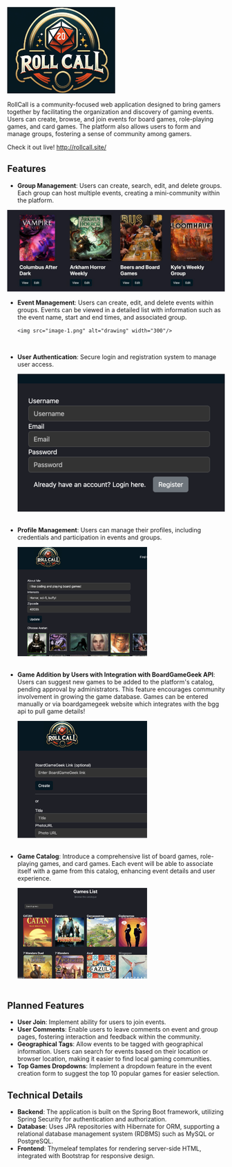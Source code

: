 <img src="src/main/resources/static/assets/logo.png" alt="alt text" width="250" height="200">

RollCall is a community-focused web application designed to bring gamers together by facilitating the organization and discovery of gaming events. Users can create, browse, and join events for board games, role-playing games, and card games. The platform also allows users to form and manage groups, fostering a sense of community among gamers.

Check it out live! http://rollcall.site/

## Features

- **Group Management**: Users can create, search, edit, and delete groups. Each group can host multiple events, creating a mini-community within the platform.

![alt text](telegram-cloud-photo-size-1-5150385036468530129-y.jpg)

- **Event Management**: Users can create, edit, and delete events within groups. Events can be viewed in a detailed list with information such as the event name, start and end times, and associated group.

      <img src="image-1.png" alt="drawing" width="300"/>

  <br>

- **User Authentication**: Secure login and registration system to manage user access.

  ![alt text](image.png)<br><br>

- **Profile Management**: Users can manage their profiles, including credentials and participation in events and groups.

  <img src="image-2.png" alt="drawing" width="300"/> <br><br>

- **Game Addition by Users with Integration with BoardGameGeek API**: Users can suggest new games to be added to the platform's catalog, pending approval by administrators. This feature encourages community involvement in growing the game database. Games can be entered manually or via boardgamegeek website which integrates with the bgg api to pull game details!

  <img src="image-3.png" alt="drawing" width="300"/><br><br>

- **Game Catalog**: Introduce a comprehensive list of board games, role-playing games, and card games. Each event will be able to associate itself with a game from this catalog, enhancing event details and user experience.

  <img src="image-4.png" alt="drawing" width="300"/><br><br>

## Planned Features

- **User Join**: Implement ability for users to join events.
- **User Comments**: Enable users to leave comments on event and group pages, fostering interaction and feedback within the community.
- **Geographical Tags**: Allow events to be tagged with geographical information. Users can search for events based on their location or browser location, making it easier to find local gaming communities.
- **Top Games Dropdowns**: Implement a dropdown feature in the event creation form to suggest the top 10 popular games for easier selection.

## Technical Details

- **Backend**: The application is built on the Spring Boot framework, utilizing Spring Security for authentication and authorization.
- **Database**: Uses JPA repositories with Hibernate for ORM, supporting a relational database management system (RDBMS) such as MySQL or PostgreSQL.
- **Frontend**: Thymeleaf templates for rendering server-side HTML, integrated with Bootstrap for responsive design.
